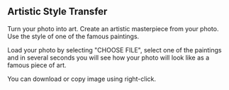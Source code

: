 ## Artistic Style Transfer

Turn your photo into art. Create an artistic masterpiece from your photo. Use the style of one of the famous paintings.

Load your photo by selecting  "CHOOSE FILE", select one of the paintings and in several seconds you will see how your photo will look like as a famous piece of art.

You can download or copy image using right-click.
